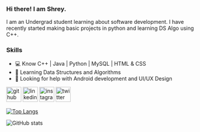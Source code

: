 ### Hi there! I am Shrey.
I am an Undergrad student learning about software development. I have recently started making basic projects in python and learning DS Algo using C++.

### Skills
- 💻 Know C++ | Java | Python | MySQL | HTML & CSS
- 🌱 Learning Data Structures and Algorithms 
- 🤔 Looking for help with Android development and UI/UX Design 

[<img src='https://cdn.jsdelivr.net/npm/simple-icons@3.0.1/icons/github.svg' alt='github' height='40'>](https://github.com/Shreyanshum)  [<img src='https://cdn.jsdelivr.net/npm/simple-icons@3.0.1/icons/linkedin.svg' alt='linkedin' height='40'>](https://www.linkedin.com/in/shreyanshu-mishra-212700224/)  [<img src='https://cdn.jsdelivr.net/npm/simple-icons@3.0.1/icons/instagram.svg' alt='instagram' height='40'>](https://www.instagram.com/shrey_mis/)  [<img src='https://cdn.jsdelivr.net/npm/simple-icons@3.0.1/icons/twitter.svg' alt='twitter' height='40'>](https://twitter.com/Shrey77_M)  

[![Top Langs](https://github-readme-stats.vercel.app/api/top-langs/?username=Shreyanshum)](https://github.com/anuraghazra/github-readme-stats)

![GitHub stats](https://github-readme-stats.vercel.app/api?username=Shreyanshum&show_icons=true&count_private=true)   

